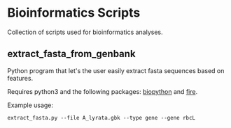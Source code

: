 # Bioinformatics Scripts

Collection of scripts used for bioinformatics analyses.

## extract_fasta_from_genbank

Python program that let's the user easily extract fasta sequences based on features.

Requires python3 and the following packages: [biopython](https://www.biopython.org) and [fire](https://github.com/google/python-fire).

Example usage:

`extract_fasta.py --file A_lyrata.gbk --type gene --gene rbcL`
